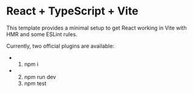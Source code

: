 # React + TypeScript + Vite

This template provides a minimal setup to get React working in Vite with HMR and some ESLint rules.

Currently, two official plugins are available:

- 1. npm i
- 2. npm run dev
  3. npm test

